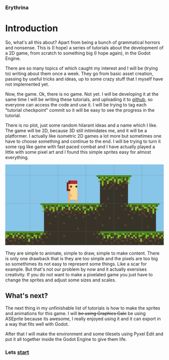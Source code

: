 ### Erythrina
# Introduction

So, what's all this about? Apart from being a bunch of grammatical horrors and nonsense. This is (I hope) a series of tutorials about the development of a 2D game, from scratch to something big (I hope again), in the Godot Engine.

There are so many topics of which caught my interest and I will be (trying to) writing about them once a week. They go from basic asset creation, passing by useful tricks and ideas, up to some crazy stuff that I myself have not implemented yet.

Now, the game. Ok, there is no game. Not yet. I will be developing it at the same time I will be writing these tutorials, and uploading it to [github](https://github.com/jbat1jumper/erythrina), so everyone can access the code and use it. I will be trying to tag each "tutorial checkpoint" commit so it will be easy to see the progress in the tutorial.

There is no plot, just some random hilarant ideas and a name which I like. The game will be 2D, because 3D still intimidates me, and it will be a platformer. I actually like isometric 2D games a lot more but sometimes one have to choose something and continue to the end. I will be trying to turn it some rpg like game with fast paced combat and I have actually played a little with some pixel art and I found this simple sprites easy for almost everything.

![Here must be an image, but there is none. Open some photos of internet cats and they will make the same effect.](img/concept.png)

They are simple to animate, simple to draw, simple to make content. There is only one drawback that is they are too simple and the pixels are too big so somethimes its not easy to represent some things. Like a scar for example. But that's not our problem by now and it actually exersises creativity. If you do not want to make a pixelated game you just have to change the sprites and adjust some sizes and scales.

## What's next?

The next thing in my unfinishable list of tutorials is how to make the sprites and animations for this game. I will <s>be using Graphics Gale</s> be using ASEprite because its awesome, I really enjoyed using it and it can export in a way that fits well with Godot.

After that I will make the environment and some tilesets using Pyxel Edit and put it all together inside the Godot Engine to give them life.

### Lets [start](01_making_assets.md)
